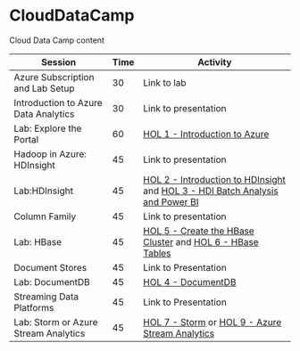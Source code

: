 # CloudDataCamp
Cloud Data Camp content

Session     | Time  | Activity
-------- | --- | ---------------
Azure Subscription and Lab Setup  | 30  | Link to lab
Introduction to Azure Data Analytics  | 30  | Link to presentation
Lab: Explore the Portal | 60  | <a href='HOL/HOL1-IntroductionToAzure.md'>HOL 1 - Introduction to Azure</a>
Hadoop in Azure: HDInsight  | 45  | Link to presentation
Lab:HDInsight | 45  | <a href='HOL/HOL2-IntroductionToHDInsight.md'>HOL 2 - Introduction to HDInsight</a> and <a href='HOL/HOL3-HDIBatchAnalysisAndPowerBI.md'>HOL 3 - HDI Batch Analysis and Power BI</a>
Column Family | 45  | Link to presentation
Lab: HBase  | 45  | <a href='HOL/HOL5-CreateHBaseClusterPowershell.md'>HOL 5 - Create the HBase Cluster</a> and <a href='HOL/HOL6-HBaseTables.md'>HOL 6 - HBase Tables</a>
Document Stores | 45  | Link to Presentation
Lab: DocumentDB | 45  | <a href='HOL/HOL4-DocumentDB.md'>HOL 4 - DocumentDB</a>
Streaming Data Platforms  | 45  | Link to Presentation
Lab: Storm or Azure Stream Analytics  | 45  | <a href='HOL/HOL7-Storm.md'>HOL 7 - Storm</a> or <a href='HOL/HOL9-StreamAnalytics.md'>HOL 9 - Azure Stream Analytics</a> 
